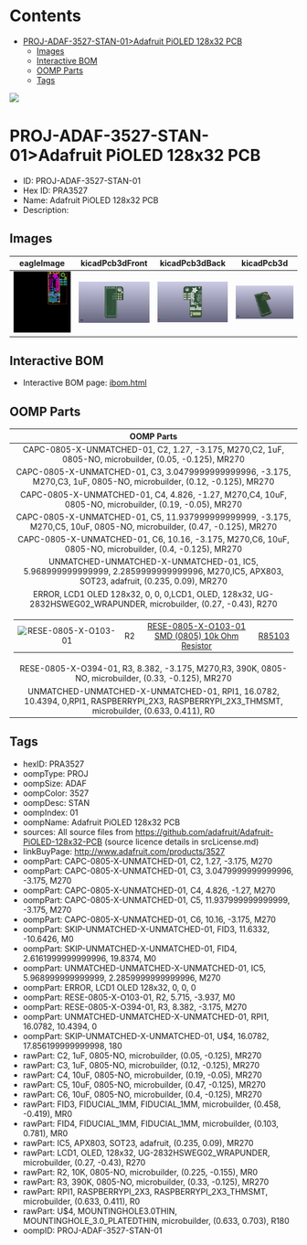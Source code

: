 



Contents
========

* [PROJ-ADAF-3527-STAN-01>Adafruit PiOLED 128x32 PCB](#proj-adaf-3527-stan-01adafruit-pioled-128x32-pcb)
	* [Images](#images)
	* [Interactive BOM](#interactive-bom)
	* [OOMP Parts](#oomp-parts)
	* [Tags](#tags)
  
![][im]
# PROJ-ADAF-3527-STAN-01>Adafruit PiOLED 128x32 PCB

- ID: PROJ-ADAF-3527-STAN-01
- Hex ID: PRA3527
- Name: Adafruit PiOLED 128x32 PCB
- Description: 

## Images
  
  

|eagleImage|kicadPcb3dFront|kicadPcb3dBack|kicadPcb3d|
| :---: | :---: | :---: | :---: |
|[![eagleImage](eagleImage_140.png)](eagleImage_600.png)|[![kicadPcb3dFront](kicadPcb3dFront_140.png)](kicadPcb3dFront_600.png)|[![kicadPcb3dBack](kicadPcb3dBack_140.png)](kicadPcb3dBack_600.png)|[![kicadPcb3d](kicadPcb3d_140.png)](kicadPcb3d_600.png)|

## Interactive BOM

- Interactive BOM page: [ibom.html](kicad/bom/ibom.html)

## OOMP Parts
  

|OOMP Parts|
| :---: |
|CAPC-0805-X-UNMATCHED-01, C2, 1.27, -3.175, M270,C2, 1uF, 0805-NO, microbuilder, (0.05, -0.125), MR270|
|CAPC-0805-X-UNMATCHED-01, C3, 3.0479999999999996, -3.175, M270,C3, 1uF, 0805-NO, microbuilder, (0.12, -0.125), MR270|
|CAPC-0805-X-UNMATCHED-01, C4, 4.826, -1.27, M270,C4, 10uF, 0805-NO, microbuilder, (0.19, -0.05), MR270|
|CAPC-0805-X-UNMATCHED-01, C5, 11.937999999999999, -3.175, M270,C5, 10uF, 0805-NO, microbuilder, (0.47, -0.125), MR270|
|CAPC-0805-X-UNMATCHED-01, C6, 10.16, -3.175, M270,C6, 10uF, 0805-NO, microbuilder, (0.4, -0.125), MR270|
|UNMATCHED-UNMATCHED-X-UNMATCHED-01, IC5, 5.968999999999999, 2.2859999999999996, M270,IC5, APX803, SOT23, adafruit, (0.235, 0.09), MR270|
|ERROR, LCD1 OLED 128x32, 0, 0, 0,LCD1, OLED, 128x32, UG-2832HSWEG02_WRAPUNDER, microbuilder, (0.27, -0.43), R270|
|<table><tr><td>![RESE-0805-X-O103-01](https://raw.githubusercontent.com/oomlout/oomlout_OOMP_parts/main/RESE-0805-X-O103-01/image_140.jpg)</td><td> R2</td><td>[RESE-0805-X-O103-01<br>SMD (0805) 10k Ohm Resistor](https://github.com/oomlout/oomlout_OOMP_parts/tree/main/RESE-0805-X-O103-01/)</td><td>[R85103](https://github.com/oomlout/oomlout_OOMP_parts/tree/main/RESE-0805-X-O103-01/)</td></tr></table>|
|RESE-0805-X-O394-01, R3, 8.382, -3.175, M270,R3, 390K, 0805-NO, microbuilder, (0.33, -0.125), MR270|
|UNMATCHED-UNMATCHED-X-UNMATCHED-01, RPI1, 16.0782, 10.4394, 0,RPI1, RASPBERRYPI_2X3, RASPBERRYPI_2X3_THMSMT, microbuilder, (0.633, 0.411), R0|

## Tags

- hexID: PRA3527
- oompType: PROJ
- oompSize: ADAF
- oompColor: 3527
- oompDesc: STAN
- oompIndex: 01
- oompName: Adafruit PiOLED 128x32 PCB
- sources: All source files from https://github.com/adafruit/Adafruit-PiOLED-128x32-PCB (source licence details in srcLicense.md)
- linkBuyPage: http://www.adafruit.com/products/3527
- oompPart: CAPC-0805-X-UNMATCHED-01, C2, 1.27, -3.175, M270
- oompPart: CAPC-0805-X-UNMATCHED-01, C3, 3.0479999999999996, -3.175, M270
- oompPart: CAPC-0805-X-UNMATCHED-01, C4, 4.826, -1.27, M270
- oompPart: CAPC-0805-X-UNMATCHED-01, C5, 11.937999999999999, -3.175, M270
- oompPart: CAPC-0805-X-UNMATCHED-01, C6, 10.16, -3.175, M270
- oompPart: SKIP-UNMATCHED-X-UNMATCHED-01, FID3, 11.6332, -10.6426, M0
- oompPart: SKIP-UNMATCHED-X-UNMATCHED-01, FID4, 2.6161999999999996, 19.8374, M0
- oompPart: UNMATCHED-UNMATCHED-X-UNMATCHED-01, IC5, 5.968999999999999, 2.2859999999999996, M270
- oompPart: ERROR, LCD1 OLED 128x32, 0, 0, 0
- oompPart: RESE-0805-X-O103-01, R2, 5.715, -3.937, M0
- oompPart: RESE-0805-X-O394-01, R3, 8.382, -3.175, M270
- oompPart: UNMATCHED-UNMATCHED-X-UNMATCHED-01, RPI1, 16.0782, 10.4394, 0
- oompPart: SKIP-UNMATCHED-X-UNMATCHED-01, U$4, 16.0782, 17.856199999999998, 180
- rawPart: C2, 1uF, 0805-NO, microbuilder, (0.05, -0.125), MR270
- rawPart: C3, 1uF, 0805-NO, microbuilder, (0.12, -0.125), MR270
- rawPart: C4, 10uF, 0805-NO, microbuilder, (0.19, -0.05), MR270
- rawPart: C5, 10uF, 0805-NO, microbuilder, (0.47, -0.125), MR270
- rawPart: C6, 10uF, 0805-NO, microbuilder, (0.4, -0.125), MR270
- rawPart: FID3, FIDUCIAL_1MM, FIDUCIAL_1MM, microbuilder, (0.458, -0.419), MR0
- rawPart: FID4, FIDUCIAL_1MM, FIDUCIAL_1MM, microbuilder, (0.103, 0.781), MR0
- rawPart: IC5, APX803, SOT23, adafruit, (0.235, 0.09), MR270
- rawPart: LCD1, OLED, 128x32, UG-2832HSWEG02_WRAPUNDER, microbuilder, (0.27, -0.43), R270
- rawPart: R2, 10K, 0805-NO, microbuilder, (0.225, -0.155), MR0
- rawPart: R3, 390K, 0805-NO, microbuilder, (0.33, -0.125), MR270
- rawPart: RPI1, RASPBERRYPI_2X3, RASPBERRYPI_2X3_THMSMT, microbuilder, (0.633, 0.411), R0
- rawPart: U$4, MOUNTINGHOLE3.0THIN, MOUNTINGHOLE_3.0_PLATEDTHIN, microbuilder, (0.633, 0.703), R180
- oompID: PROJ-ADAF-3527-STAN-01



[im]: kicadPcb3d_450.png
